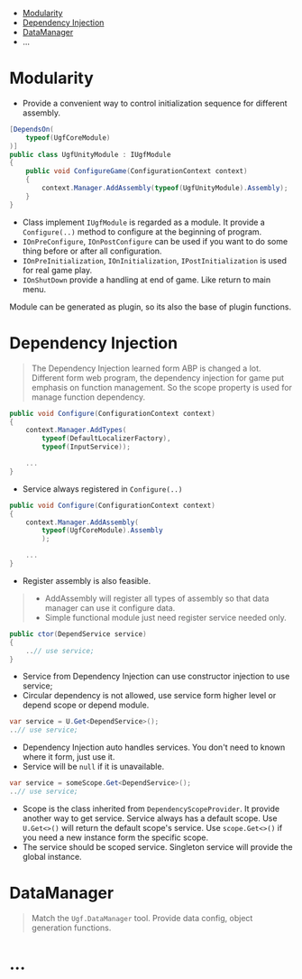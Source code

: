 - [Modularity](#modularity)
- [Dependency Injection](#dependency-injection)
- [DataManager](#datamanager)
- ...
# Modularity

* Provide a convenient way to control initialization sequence for different assembly.

```csharp
[DependsOn(
    typeof(UgfCoreModule)
)]
public class UgfUnityModule : IUgfModule
{
    public void ConfigureGame(ConfigurationContext context)
    {
        context.Manager.AddAssembly(typeof(UgfUnityModule).Assembly);
    }
}
```
* Class implement `IUgfModule` is regarded as a module. 
It provide a `Configure(..)` method to configure at the beginning of program.
* `IOnPreConfigure`, `IOnPostConfigure` can be used if you want to do some thing before or after all configuration.
* `IOnPreInitialization`, `IOnInitialization`, `IPostInitialization` is used for real game play.
* `IOnShutDown` provide a handling at end of game. Like return to main menu.

Module can be generated as plugin, so its also the base of plugin functions.

# Dependency Injection

>The Dependency Injection learned form ABP is changed a lot.
Different form web program, the dependency injection for game put emphasis on function management.
So the scope property is used for manage function dependency.

```csharp
public void Configure(ConfigurationContext context)
{
    context.Manager.AddTypes(
        typeof(DefaultLocalizerFactory),
        typeof(InputService));

    ...
}
```
* Service always registered in `Configure(..)`

```csharp
public void Configure(ConfigurationContext context)
{
    context.Manager.AddAssembly(
        typeof(UgfCoreModule).Assembly
        );

    ...
}
```
* Register assembly is also feasible.
>* AddAssembly will register all types of assembly so that data manager can use it configure data.
>* Simple functional module just need register service needed only.

```csharp
public ctor(DependService service)
{
    ..// use service;
}
```
* Service from Dependency Injection can use constructor injection to use service;
* Circular dependency is not allowed, use service form higher level or depend scope or depend module.

```csharp
var service = U.Get<DependService>();
..// use service;
```

* Dependency Injection auto handles services.
You don't need to known where it form, just use it.
* Service will be `null` if it is unavailable.

```csharp
var service = someScope.Get<DependService>();
..// use service;
```
* Scope is the class inherited from `DependencyScopeProvider`.
It provide another way to get service. Service always has a default scope.
Use `U.Get<>()` will return the default scope's service. Use `scope.Get<>()` if you need a new instance form the specific scope.
* The service should be scoped service. Singleton service will provide the global instance.

# DataManager

> Match the `Ugf.DataManager` tool. Provide data config, object generation functions.



# ...